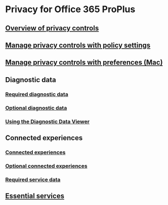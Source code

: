 # Privacy for Office 365 ProPlus
## [Overview of privacy controls](overview-privacy-controls.md)
## [Manage privacy controls with policy settings](manage-privacy-controls.md)
## [Manage privacy controls with preferences (Mac)](mac-privacy-preferences.md)

## Diagnostic data
### [Required diagnostic data](required-diagnostic-data.md)
### [Optional diagnostic data](optional-diagnostic-data.md)
### [Using the Diagnostic Data Viewer](https://support.office.com/article/cf761ce9-d805-4c60-a339-4e07f3182855)

## Connected experiences
### [Connected experiences](connected-experiences.md)
### [Optional connected experiences](optional-connected-experiences.md)
### [Required service data](required-service-data.md)

## [Essential services](essential-services.md)